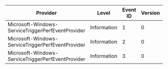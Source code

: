 Provider                                           |  Level        |  Event ID  |  Version  |  Channel  |  Task  |  Opcode  |  Keyword  |  Message
---------------------------------------------------|---------------|------------|-----------|-----------|--------|----------|-----------|---------
Microsoft-Windows-ServiceTriggerPerfEventProvider  |  Information  |  1         |  0        |           |        |          |           |
Microsoft-Windows-ServiceTriggerPerfEventProvider  |  Information  |  2         |  0        |           |        |          |           |
Microsoft-Windows-ServiceTriggerPerfEventProvider  |  Information  |  3         |  0        |           |        |          |           |
